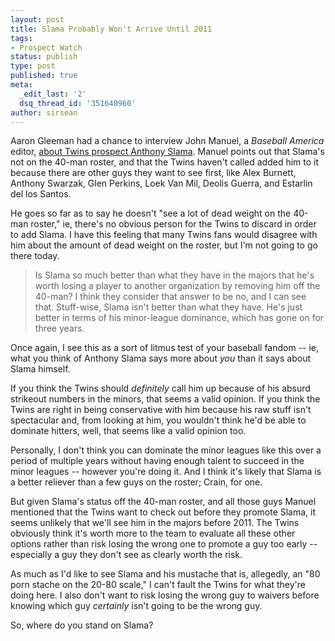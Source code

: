 ```yaml
---
layout: post
title: Slama Probably Won't Arrive Until 2011
tags:
- Prospect Watch
status: publish
type: post
published: true
meta:
  _edit_last: '2'
  dsq_thread_id: '351640960'
author: sirsean
---
```

Aaron Gleeman had a chance to interview John Manuel, a _Baseball America_ editor, [about Twins prospect Anthony Slama](http://aarongleeman.com/2010/06/02/qa-baseball-america-editor-john-manuel-on-anthony-slama/). Manuel points out that Slama's not on the 40-man roster, and that the Twins haven't called added him to it because there are other guys they want to see first, like Alex Burnett, Anthony Swarzak, Glen Perkins, Loek Van Mil, Deolis Guerra, and Estarlin del los Santos.

He goes so far as to say he doesn't "see a lot of dead weight on the 40-man roster," ie, there's no obvious person for the Twins to discard in order to add Slama. I have this feeling that many Twins fans would disagree with him about the amount of dead weight on the roster, but I'm not going to go there today.

> Is Slama so much better than what they have in the majors that he's worth losing a player to another organization by removing him off the 40-man? I think they consider that answer to be no, and I can see that. Stuff-wise, Slama isn't better than what they have. He's just better in terms of his minor-league dominance, which has gone on for three years.

Once again, I see this as a sort of litmus test of your baseball fandom -- ie, what you think of Anthony Slama says more about _you_ than it says about Slama himself.

If you think the Twins should _definitely_ call him up because of his absurd strikeout numbers in the minors, that seems a valid opinion. If you think the Twins are right in being conservative with him because his raw stuff isn't spectacular and, from looking at him, you wouldn't think he'd be able to dominate hitters, well, that seems like a valid opinion too.

Personally, I don't think you can dominate the minor leagues like this over a period of multiple years without having enough talent to succeed in the minor leagues -- however you're doing it. And I think it's likely that Slama is a better reliever than a few guys on the roster; Crain, for one.

But given Slama's status off the 40-man roster, and all those guys Manuel mentioned that the Twins want to check out before they promote Slama, it seems unlikely that we'll see him in the majors before 2011. The Twins obviously think it's worth more to the team to evaluate all these other options rather than risk losing the wrong one to promote a guy too early -- especially a guy they don't see as clearly worth the risk.

As much as I'd like to see Slama and his mustache that is, allegedly, an "80 porn stache on the 20-80 scale," I can't fault the Twins for what they're doing here. I also don't want to risk losing the wrong guy to waivers before knowing which guy _certainly_ isn't going to be the wrong guy.

So, where do you stand on Slama?
